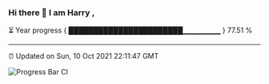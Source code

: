 ### Hi there 👋 I am Harry , 

⏳ Year progress { ███████████████████████▁▁▁▁▁▁▁ } 77.51 %

---

⏰ Updated on Sun, 10 Oct 2021 22:11:47 GMT

![Progress Bar CI](https://github.com/duykhang68/duykhang68/workflows/Progress%20Bar%20CI/badge.svg)
